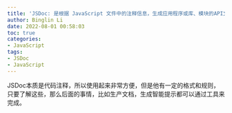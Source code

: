 ```yaml
---
title: 'JSDoc: 是根据 JavaScript 文件中的注释信息，生成应用程序或库、模块的API文档的工具'
author: Binglin Li
date: 2022-08-01 00:58:03
toc: true
categories:
- JavaScript
tags:
- JSDoc
- JavaScript
---
```


JSDoc本质是代码注释，所以使用起来非常方便，但是他有一定的格式和规则，只要了解这些，那么后面的事情，比如生产文档，生成智能提示都可以通过工具来完成。
